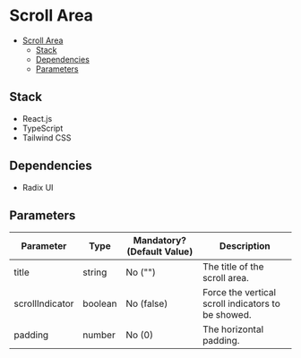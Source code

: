 # Scroll Area

- [Scroll Area](#scroll-area)
  - [Stack](#stack)
  - [Dependencies](#dependencies)
  - [Parameters](#parameters)

## Stack

- React.js
- TypeScript
- Tailwind CSS

## Dependencies

- Radix UI

## Parameters

| Parameter       | Type    | Mandatory? (Default Value) | Description                                        |
| --------------- | ------- | -------------------------- | -------------------------------------------------- |
| title           | string  | No ("")                    | The title of the scroll area.                      |
| scrollIndicator | boolean | No (false)                 | Force the vertical scroll indicators to be showed. |
| padding         | number  | No (0)                     | The horizontal padding.                            |
